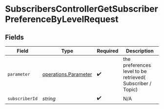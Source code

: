 # SubscribersControllerGetSubscriberPreferenceByLevelRequest


## Fields

| Field                                                        | Type                                                         | Required                                                     | Description                                                  |
| ------------------------------------------------------------ | ------------------------------------------------------------ | ------------------------------------------------------------ | ------------------------------------------------------------ |
| `parameter`                                                  | [operations.Parameter](../../models/operations/parameter.md) | :heavy_check_mark:                                           | the preferences level to be retrieved( Subscriber / Topic)   |
| `subscriberId`                                               | *string*                                                     | :heavy_check_mark:                                           | N/A                                                          |